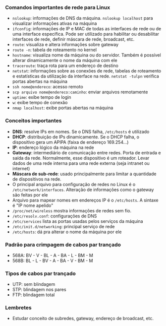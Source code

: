 ### Comandos importantes de rede para Linux
- `nslookup`: informações de DNS da máquina. `nslookup localhost` para visualizar informações ativas na máquina
- `ifconfig`: informações de IP e MAC de todas as interfaces de rede ou de uma interface específica. Pode ser utilizado para habilitar ou desabilitar interfaces de rede, definir máscara de rede, broadcast, etc.
- `route`: visualiza e altera informações sobre gateway
- `route -n`: tabela de roteamento no kernel
- `hostname`: visualiza nome da máquina ou do servidor. Também é possível alterar dinamicamente o nome da máquina com ele
- `traceroute`: traça rota para um endereço de destino
- `netstat`: informações sobre as conexões de rede, tabelas de roteamento e estatísticas da utilização da interface na rede. `netstat -tulpn` verifica portas abertas na máquina
- `ssh nome@endereco`: acesso remoto
- `scp arquivo nome@endereco:caminho`: enviar arquivos remotamente
- `uptime`: exibe tempo de login
- `w`: exibe tempo de conexão
- `nmap localhost`: exibe portas abertas na máquina

### Conceitos importantes
- **DNS**: resolve IPs em nomes. Se o DNS falha, `/etc/hosts` é utilizado
- **DHCP**: distribuição de IPs dinamicamente. Se o DHCP falha, o dispositivo gera um APIPA (faixa de endereço 169.254...)
- **IP**: endereço lógico da máquina na rede
- **Gateway**: intermediário de comunicação entre redes. Porta de entrada e saída da rede. Normalmente, esse dispositivo é um roteador. Levar dados de uma rede interna para uma rede externa (seja intranet ou internet)
- **Máscara de sub-rede**: usado principalmente para limitar a quantidade de dispositivos na rede.
- O principal arquivo para configuração de redes no Linux é o `/etc/network/interfaces`. Alteração de informações como o gateway são feitas por ele
- Arquivo para mapear nomes em endereços IP é o `/etc/hosts`. A sintaxe é "IP nome apelido"
- `/proc/net/wireless` mostra informações de redes sem fio.
- `/etc/resolv.conf`: configurações de DNS
- `/etc/services` lista as portas usadas pelos serviços da máquina
- `/etc/init.d/networking`: principal serviço de rede
- `/etc/hosts`: dá pra alterar o nome da máquina por ele

### Padrão para crimpagem de cabos par trançado
- 568A: BV - V - BL - A - BA - L - BM - M
- 568B: BL - L - BV - A - BA - V - BM - M

### Tipos de cabos par trançado
- UTP: sem blindagem
- STP: blindagem nos pares
- FTP: blindagem total

### Lembretes
- Estudar conceito de subredes, gateway, endereço de broadcast, etc.